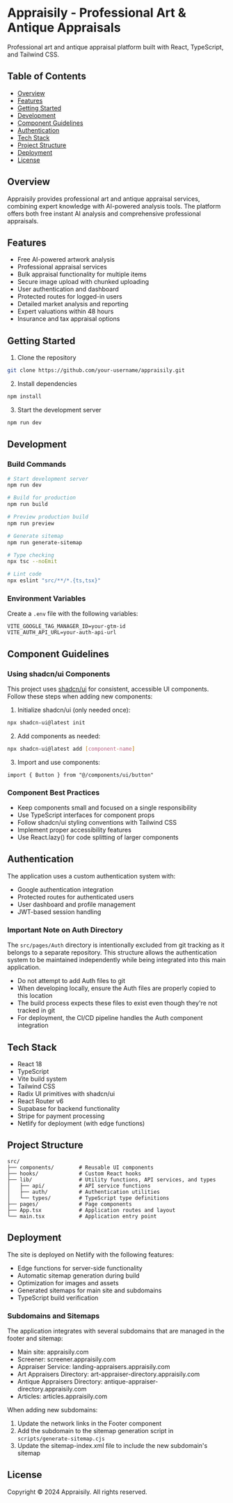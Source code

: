 # Appraisily - Professional Art & Antique Appraisals

Professional art and antique appraisal platform built with React, TypeScript, and Tailwind CSS.

## Table of Contents
- [Overview](#overview)
- [Features](#features)
- [Getting Started](#getting-started)
- [Development](#development)
- [Component Guidelines](#component-guidelines)
- [Authentication](#authentication)
- [Tech Stack](#tech-stack)
- [Project Structure](#project-structure)
- [Deployment](#deployment)
- [License](#license)

## Overview

Appraisily provides professional art and antique appraisal services, combining expert knowledge with AI-powered analysis tools. The platform offers both free instant AI analysis and comprehensive professional appraisals.

## Features

- Free AI-powered artwork analysis
- Professional appraisal services
- Bulk appraisal functionality for multiple items
- Secure image upload with chunked uploading
- User authentication and dashboard
- Protected routes for logged-in users
- Detailed market analysis and reporting
- Expert valuations within 48 hours
- Insurance and tax appraisal options

## Getting Started

1. Clone the repository
```bash
git clone https://github.com/your-username/appraisily.git
```

2. Install dependencies
```bash
npm install
```

3. Start the development server
```bash
npm run dev
```

## Development

### Build Commands
```bash
# Start development server
npm run dev

# Build for production
npm run build

# Preview production build
npm run preview

# Generate sitemap
npm run generate-sitemap

# Type checking
npx tsc --noEmit

# Lint code
npx eslint "src/**/*.{ts,tsx}"
```

### Environment Variables
Create a `.env` file with the following variables:
```
VITE_GOOGLE_TAG_MANAGER_ID=your-gtm-id
VITE_AUTH_API_URL=your-auth-api-url
```

## Component Guidelines

### Using shadcn/ui Components

This project uses [shadcn/ui](https://ui.shadcn.com/) for consistent, accessible UI components. Follow these steps when adding new components:

1. Initialize shadcn/ui (only needed once):
```bash
npx shadcn-ui@latest init
```

2. Add components as needed:
```bash
npx shadcn-ui@latest add [component-name]
```

3. Import and use components:
```tsx
import { Button } from "@/components/ui/button"
```

### Component Best Practices

- Keep components small and focused on a single responsibility
- Use TypeScript interfaces for component props
- Follow shadcn/ui styling conventions with Tailwind CSS
- Implement proper accessibility features
- Use React.lazy() for code splitting of larger components

## Authentication

The application uses a custom authentication system with:
- Google authentication integration
- Protected routes for authenticated users
- User dashboard and profile management
- JWT-based session handling

### Important Note on Auth Directory

The `src/pages/Auth` directory is intentionally excluded from git tracking as it belongs to a separate repository. This structure allows the authentication system to be maintained independently while being integrated into this main application.

- Do not attempt to add Auth files to git
- When developing locally, ensure the Auth files are properly copied to this location
- The build process expects these files to exist even though they're not tracked in git
- For deployment, the CI/CD pipeline handles the Auth component integration

## Tech Stack

- React 18
- TypeScript
- Vite build system
- Tailwind CSS
- Radix UI primitives with shadcn/ui
- React Router v6
- Supabase for backend functionality
- Stripe for payment processing
- Netlify for deployment (with edge functions)

## Project Structure

```
src/
├── components/        # Reusable UI components
├── hooks/             # Custom React hooks
├── lib/               # Utility functions, API services, and types
│   ├── api/           # API service functions
│   ├── auth/          # Authentication utilities
│   └── types/         # TypeScript type definitions
├── pages/             # Page components
├── App.tsx            # Application routes and layout
└── main.tsx           # Application entry point
```

## Deployment

The site is deployed on Netlify with the following features:
- Edge functions for server-side functionality
- Automatic sitemap generation during build
- Optimization for images and assets
- Generated sitemaps for main site and subdomains
- TypeScript build verification

### Subdomains and Sitemaps

The application integrates with several subdomains that are managed in the footer and sitemap:
- Main site: appraisily.com
- Screener: screener.appraisily.com  
- Appraiser Service: landing-appraisers.appraisily.com
- Art Appraisers Directory: art-appraiser-directory.appraisily.com
- Antique Appraisers Directory: antique-appraiser-directory.appraisily.com
- Articles: articles.appraisily.com

When adding new subdomains:
1. Update the network links in the Footer component
2. Add the subdomain to the sitemap generation script in `scripts/generate-sitemap.cjs`
3. Update the sitemap-index.xml file to include the new subdomain's sitemap

## License

Copyright © 2024 Appraisily. All rights reserved.